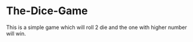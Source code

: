 # The-Dice-Game
This is a simple game which will roll 2 die and the one with higher number will win.
